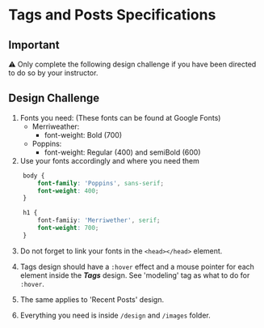 # Tags and Posts Specifications

## Important

⚠️ Only complete the following design challenge if you have been directed to do so by your
instructor.

## Design Challenge

1. Fonts you need: (These fonts can be found at Google Fonts)
    - Merriweather:
        - font-weight: Bold (700)
    - Poppins:
        - font-weight: Regular (400) and semiBold (600)
2. Use your fonts accordingly and where you need them

```CSS
    body {
        font-family: 'Poppins', sans-serif;
        font-weight: 400;
    }

    h1 {
        font-famiiy: 'Merriwether', serif;
        font-weight: 700;
    }
```

3. Do not forget to link your fonts in the `<head></head>` element.

4. Tags design should have a `:hover` effect and a mouse pointer for each element inside
   the **_Tags_** design. See 'modeling' tag as what to do for `:hover`.

5. The same applies to 'Recent Posts' design.

6. Everything you need is inside `/design` and `/images` folder.

